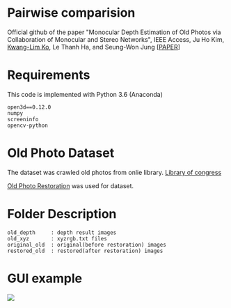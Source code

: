 # Pairwise comparision

Official github of the paper "Monocular Depth Estimation of Old Photos via Collaboration of Monocular and Stereo Networks", IEEE Access, Ju Ho Kim, [Kwang-Lim Ko](https://github.com/kklim1323), Le Thanh Ha, and Seung-Won Jung [[PAPER](https://ieeexplore.ieee.org/document/10034739)]


# Requirements

This code is implemented with Python 3.6 (Anaconda)

```
open3d==0.12.0
numpy
screeninfo
opencv-python
```


# Old Photo Dataset

The dataset was crawled old photos from onlie library.
[Library of congress](https://www.loc.gov/pictures/)

[Old Photo Restoration](https://github.com/microsoft/Bringing-Old-Photos-Back-to-Life) was used for dataset. 


# Folder Description

```
old_depth     : depth result images
old_xyz       : xyzrgb.txt files
original_old  : original(before restoration) images
restored_old  : restored(after restoration) images
```


# GUI example

<img src="https://github.com/rmawngh/Old-Photo-3D/blob/main/Pairwise_comparison/gui_example.png">
